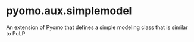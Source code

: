 # pyomo.aux.simplemodel
An extension of Pyomo that defines a simple modeling class that is similar to PuLP
